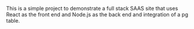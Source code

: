 This is a simple project to demonstrate a full stack SAAS site that
uses React as the front end and Node.js as the back end and integration
of a pg table.